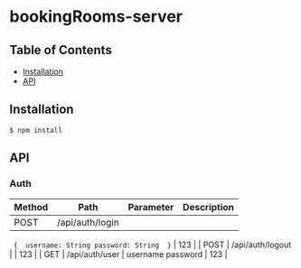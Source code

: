 # bookingRooms-server

## Table of Contents

- [Installation](#installation)
- [API](#aPI)

## Installation

```
$ npm install
```

## API

### Auth
| Method          | Path               | Parameter                   | Description                 |
| --------------- | ------------------ | --------------------------- | --------------------------- |
| POST            | /api/auth/login    | 
`
{ 
  username: String
  password: String 
}`         | 123                         |
| POST            | /api/auth/logout    |           | 123                         |
| GET            | /api/auth/user    | username password           | 123                         |
